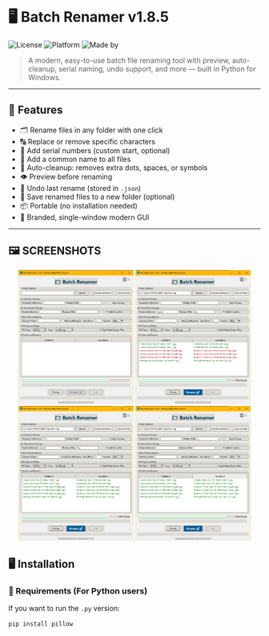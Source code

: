 # 🖥 Batch Renamer v1.8.5

![License](https://img.shields.io/badge/license-MIT-blue.svg)
![Platform](https://img.shields.io/badge/platform-Windows-blue)
![Made by](https://img.shields.io/badge/Made%20By-NihadSquare-blue)

> A modern, easy-to-use batch file renaming tool with preview, auto-cleanup, serial naming, undo support, and more — built in Python for Windows.

---

## 🚀 Features

- 🗂 Rename files in any folder with one click
- 🔠 Replace or remove specific characters
- 🔢 Add serial numbers (custom start, optional)
- 📛 Add a common name to all files
- 🧹 Auto-cleanup: removes extra dots, spaces, or symbols
- 👁 Preview before renaming
- 🔄 Undo last rename (stored in `.json`)
- 📂 Save renamed files to a new folder (optional)
- 📦 Portable (no installation needed)
- 🎨 Branded, single-window modern GUI

---
## 🖼 SCREENSHOTS
<div align="center">
  <img src="https://github.com/NihadSquare/BatchRenamer/blob/f8286d5d0e46cb509f1198b9523e695115b4545a/Screenshots/BR-Screenshot-3.jpg" width="230"/>
  <img src="https://github.com/NihadSquare/BatchRenamer/blob/f8286d5d0e46cb509f1198b9523e695115b4545a/Screenshots/BR-Screenshot-2.jpg" width="230"/>
  <img src="https://github.com/NihadSquare/BatchRenamer/blob/f8286d5d0e46cb509f1198b9523e695115b4545a/Screenshots/BR-Screenshot-1.jpg" width="230"/>
  <img src="https://github.com/NihadSquare/BatchRenamer/blob/f8286d5d0e46cb509f1198b9523e695115b4545a/Screenshots/BR-Screenshot-4.jpg" width="230"/>
</div>



## 🖥 Installation

### 🔧 Requirements (For Python users)
If you want to run the `.py` version:
```bash
pip install pillow
